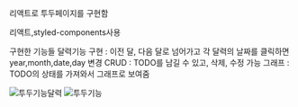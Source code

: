 리액트로 투두페이지를 구현함

리액트,styled-components사용

구현한 기능들
달력기능 구현 : 이전 달, 다음 달로 넘어가고 각 달력의 날짜를 클릭하면 year,month,date,day 변경
CRUD : TODO를 남길 수 있고, 삭제, 수정 가능
그래프 : TODO의 상태를 가져와서 그래프로 보여줌

![투두기능달력](https://github.com/qkrckstjq/reacttodo/assets/117289923/3567966f-f0b2-4ca3-a04d-350d7cc1486f)
![투두기능](https://github.com/qkrckstjq/reacttodo/assets/117289923/8dea3c38-ed9c-4ca0-b948-cf4847d3251c)
